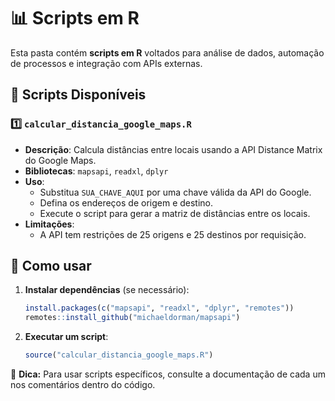 # 📊 Scripts em R

Esta pasta contém **scripts em R** voltados para análise de dados, automação de processos e integração com APIs externas.

## 📂 Scripts Disponíveis

### 1️⃣ `calcular_distancia_google_maps.R`
- **Descrição**: Calcula distâncias entre locais usando a API Distance Matrix do Google Maps.
- **Bibliotecas**: `mapsapi`, `readxl`, `dplyr`
- **Uso**:
  - Substitua `SUA_CHAVE_AQUI` por uma chave válida da API do Google.
  - Defina os endereços de origem e destino.
  - Execute o script para gerar a matriz de distâncias entre os locais.
- **Limitações**:
  - A API tem restrições de 25 origens e 25 destinos por requisição.

## 📌 Como usar
1. **Instalar dependências** (se necessário):
   ```r
   install.packages(c("mapsapi", "readxl", "dplyr", "remotes"))
   remotes::install_github("michaeldorman/mapsapi")
   ```
2. **Executar um script**:
   ```r
   source("calcular_distancia_google_maps.R")
   ```

📌 **Dica:** Para usar scripts específicos, consulte a documentação de cada um nos comentários dentro do código.